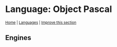 # Language: Object Pascal
<sup>[Home](../index.md) \| [Languages](./index.md) \| </sup><sup>[Improve this section](https://github.com/rbuckton/regexp-features/edit/main/src/languages/object-pascal.md)</sup>


<!--
'name' sources:
  - [](../../src/languages/object-pascal.md)
-->


## Engines